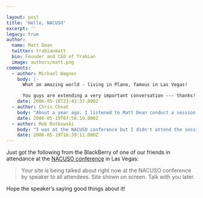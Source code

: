```yaml
---

layout: post
title: 'Hello, NACUSO'
excerpt: ''
legacy: true
author:
  name: Matt Dean
  twitter: trabianmatt
  bio: Founder and CEO of Trabian
  image: authors/matt.png
comments:
  - author: Michael Wagner
    body: |-
      What an amazing world - living in Plano, famous in Las Vegas!

      You guys are extending a very important conversation --- thanks!
    date: 2006-05-18T23:41:37.000Z
  - author: Chris Choat
    body: "About a year ago, I listened to Matt Dean conduct a session at the CUES conference in Vancouver, BC.   At that time, Blogging in the credit union arena was non-existent.  Matt and his company have been faithful to the concept -- one which I believe will only become important over the next few years.\r\n\r\nToday, I was stunned to see the concept of blogging being presented as a new tool to provide members with unbiased answers to their questions, which will inevitably lead to trust and long-term relationships.  Even more exciting was the fact that the speaker (Glen Urban - NACUSO Conference - Las Vegas, NV) used opensourcecu.com as the example of how blogging can be effectively used.  My hat is off to the folks at Trabian for remaining persistent in this forum, and demonstrating to all of us how an open dialog can be of great value.\r\n\r\nBefore entering into the blogging forum, it is imperative that a credit union's underlying structure be a solid one.  The speaker talked about this today, and I am in 100% agreement.  If service is substandard, than anyone attempting to launch a blogging forum should expect to be on the defensive immediately, and rightfully so.  Spend time first on addressing fundemental concerns, and than move to this channel to better understand what members want and desire, at least younger adults that believe in this open forum of exchange.\r\n\r\nFinally, leveraging technology is so important to effectively serving members today.  There is power in the tools that are available, and it is just a matter of being innovative and thinking outside the box that we often become confortable living inside.  Credit union executives should recognize that what has worked in the past is likely not going to work in the future.  This is evident in the low levels of growth experienced in the industry in recent years.  I agree with many of the experts that the current model has reached a maturity point, and it is time to shake things up from a long-term survival standpoint."
    date: 2006-05-19T07:58:19.000Z
  - author: Rob Rutkowski
    body: "I was at the NACUSO conference but I didn't attend the session where they mentioned you.  I'm sure it was as a good example of how to correctly blog the CU movement.  It was my first trip to this conference and I highly recommend it.  Of all the CU conferences I go to every year, it's one of the better ones."
    date: 2006-05-19T16:39:11.000Z
---
```


<p>Just got the following from the BlackBerry of one of our friends in attendance at the <a href="http://www.nacuso.org/conferences.php"><span class="caps">NACUSO</span> conference</a> in Las Vegas:</p>
<blockquote>
<p>Your site is being talked about right now at the <span class="caps">NACUSO</span> conference by speaker to all attendees.  Site shown on screen.  Talk with you later.</p>
</blockquote>
<p>Hope the speaker&#8217;s saying good things about it!</p>